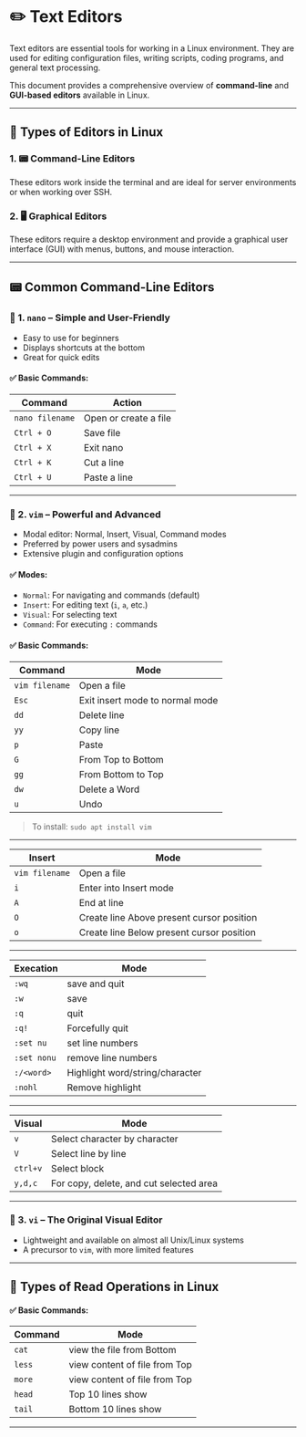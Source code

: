 # ✏️ Text Editors 

Text editors are essential tools for working in a Linux environment. They are used for editing configuration files, writing scripts, coding programs, and general text processing.

This document provides a comprehensive overview of **command-line** and **GUI-based editors** available in Linux. 

---

## 📂 Types of Editors in Linux

### 1. 📟 Command-Line Editors
These editors work inside the terminal and are ideal for server environments or when working over SSH.

### 2. 🖥️ Graphical Editors
These editors require a desktop environment and provide a graphical user interface (GUI) with menus, buttons, and mouse interaction.

---

## 📟 Common Command-Line Editors

### 🔹 1. `nano` – Simple and User-Friendly

- Easy to use for beginners
- Displays shortcuts at the bottom
- Great for quick edits

#### ✅ Basic Commands:
| Command | Action |
|--------|--------|
| `nano filename` | Open or create a file |
| `Ctrl + O` | Save file |
| `Ctrl + X` | Exit nano |
| `Ctrl + K` | Cut a line |
| `Ctrl + U` | Paste a line |

---

### 🔹 2. `vim` – Powerful and Advanced

- Modal editor: Normal, Insert, Visual, Command modes
- Preferred by power users and sysadmins
- Extensive plugin and configuration options

#### ✅ Modes:
- `Normal`: For navigating and commands (default)
- `Insert`: For editing text (`i`, `a`, etc.)
- `Visual`: For selecting text
- `Command`: For executing `:` commands

#### ✅ Basic Commands:
| Command | Mode |
|--------|--------|
| `vim filename` | Open a file |
| `Esc` | Exit insert mode to normal mode |
| `dd` | Delete line |
| `yy` | Copy line |
| `p` | Paste |
| `G` | From Top to Bottom |
| `gg` | From Bottom to Top |
| `dw` | Delete a Word |
| `u` | Undo |
> To install: `sudo apt install vim`

---

| Insert | Mode |
|--------|--------|
| `vim filename` | Open a file |
| `i` | Enter into Insert mode |
| `A` | End at line |
| `O` | Create line Above present cursor position |
| `o` | Create line Below present cursor position |

---

| Execation | Mode |
|--------|--------|
| `:wq` | save and quit |
| `:w` | save |
| `:q` | quit |
| `:q!` | Forcefully quit |
| `:set nu` | set line numbers |
| `:set nonu` | remove line numbers |
| `:/<word>` | Highlight word/string/character |
| `:nohl` | Remove highlight |

---

| Visual | Mode |
|--------|--------|
| `v` | Select character by character |
| `V` | Select line by line |
| `ctrl+v` | Select block |
| `y,d,c` | For copy, delete, and cut selected area |

---


### 🔹 3. `vi` – The Original Visual Editor

- Lightweight and available on almost all Unix/Linux systems
- A precursor to `vim`, with more limited features

---

## 📂 Types of Read Operations in Linux

#### ✅ Basic Commands:
| Command | Mode |
|--------|--------|
| `cat` | view the file from Bottom |
| `less` | view content of file from Top  |
| `more` | view content of file from Top |
| `head` | Top 10 lines show |
| `tail` | Bottom 10 lines show |

---































